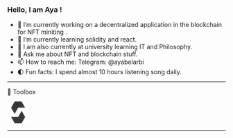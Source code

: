 ### Hello, I am Aya ! 

- 🔭 I’m currently working on a decentralized application in the blockchain for NFT miniting . 
- 🌱 I’m currently learning solidity and react. 
- 🌱 I am also currently at university learning IT and Philosophy. 
- 💬 Ask me about NFT and blockchain stuff. 
- 📫 How to reach me: Telegram: @ayabelarbi
- 🌓 Fun facts: I spend almost 10 hours listening song daily. 

---

🧰 Toolbox

<img src="https://github.com/devicons/devicon/blob/master/icons/solidity/solidity-plain.svg" alt="Solidity Logo" width="50" height="50"/>




---
